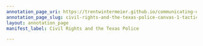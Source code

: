 ```yaml
---
annotation_page_uri: https://trentwintermeier.github.io/communicating-us-latine-activism/annotations/civil-rights-and-the-texas-police-canvas-1-tactics--education.json
annotation_page_slug: civil-rights-and-the-texas-police-canvas-1-tactics--education
layout: annotation_page
manifest_label: Civil Rights and the Texas Police

---
```

